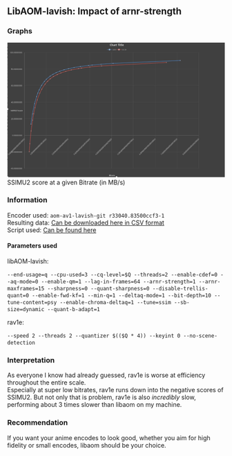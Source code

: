 ## LibAOM-lavish: Impact of arnr-strength
### Graphs

![Graph](./graph.png)
SSIMU2 score at a given Bitrate (in MB/s)

### Information
Encoder used: `aom-av1-lavish-git r33040.83500ccf3-1`  
Resulting data: [Can be downloaded here in CSV format](./data.csv)  
Script used: [Can be found here](./run-test.sh)  

#### Parameters used
libAOM-lavish:
```
--end-usage=q --cpu-used=3 --cq-level=$Q --threads=2 --enable-cdef=0 --aq-mode=0 --enable-qm=1 --lag-in-frames=64 --arnr-strength=1 --arnr-maxframes=15 --sharpness=0 --quant-sharpness=0 --disable-trellis-quant=0 --enable-fwd-kf=1 --min-q=1 --deltaq-mode=1 --bit-depth=10 --tune-content=psy --enable-chroma-deltaq=1 --tune=ssim --sb-size=dynamic --quant-b-adapt=1
```
rav1e:
```
--speed 2 --threads 2 --quantizer $(($Q * 4)) --keyint 0 --no-scene-detection
```

### Interpretation
As everyone I know had already guessed, rav1e is worse at efficiency throughout the entire scale.  
Especially at super low bitrates, rav1e runs down into the negative scores of SSIMU2. But not only that is  problem, rav1e is also *incredibly* slow, performing about 3 times slower than libaom on my machine.

### Recommendation
If you want your anime encodes to look good, whether you aim for high fidelity or small encodes, libaom should be your choice.
